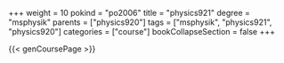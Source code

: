 +++
weight = 10
pokind = "po2006"
title = "physics921"
degree = "msphysik"
parents = ["physics920"]
tags = ["msphysik", "physics921", "physics920"]
categories = ["course"]
bookCollapseSection = false
+++

{{< genCoursePage >}}
